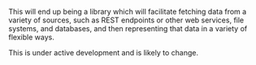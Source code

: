 This will end up being a library which will facilitate fetching data from a variety of sources, such as REST endpoints or other web services, file systems, and databases, and then representing that data in a variety of flexible ways.  

This is under active development and is likely to change. 
